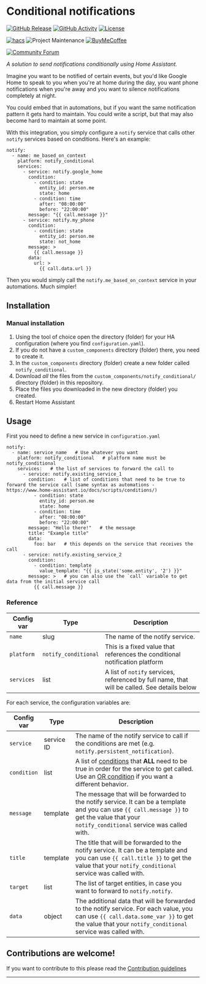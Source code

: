 # Conditional notifications

[![GitHub Release][releases-shield]][releases]
[![GitHub Activity][commits-shield]][commits]
[![License][license-shield]](LICENSE)

[![hacs][hacsbadge]][hacs]
![Project Maintenance][maintenance-shield]
[![BuyMeCoffee][buymecoffeebadge]][buymecoffee]

[![Community Forum][forum-shield]][forum]

_A solution to send notifications conditionally using Home Assistant._

Imagine you want to be notified of certain events, but you'd like Google Home to speak to you when you're at home during the day, you want phone notifications when you're away and you want to silence notifications completely at night.

You could embed that in automations, but if you want the same notification pattern it gets hard to maintain. You could write a script, but that may also become hard to maintain at some point.

With this integration, you simply configure a `notify` service that calls other `notify` services based on conditions. Here's an example:

```
notify:
  - name: me_based_on_context
    platform: notify_conditional
    services:
      - service: notify.google_home
        condition:
          - condition: state
            entity_id: person.me
            state: home
          - condition: time
            after: "08:00:00"
            before: "22:00:00"
        message: "{{ call.message }}"
      - service: notify.my_phone
        condition:
          - condition: state
            entity_id: person.me
            state: not_home
        message: >
          {{ call.message }}
        data:
          url: >
            {{ call.data.url }}
```

Then you would simply call the `notify.me_based_on_context` service in your automations. Much simpler!

## Installation

### Manual installation

1. Using the tool of choice open the directory (folder) for your HA configuration (where you find `configuration.yaml`).
1. If you do not have a `custom_components` directory (folder) there, you need to create it.
1. In the `custom_components` directory (folder) create a new folder called `notify_conditional`.
1. Download _all_ the files from the `custom_components/notify_conditional/` directory (folder) in this repository.
1. Place the files you downloaded in the new directory (folder) you created.
1. Restart Home Assistant

## Usage

First you need to define a new service in `configuration.yaml`

```
notify:
  - name: service_name   # Use whatever you want
    platform: notify_conditional   # platform name must be notify_conditional
    services:   # the list of services to forward the call to
      - service: notify.existing_service_1
        condition:   # list of conditions that need to be true to forward the service call (same syntax as automations - https://www.home-assistant.io/docs/scripts/conditions/)
          - condition: state
            entity_id: person.me
            state: home
          - condition: time
            after: "08:00:00"
            before: "22:00:00"
        message: "Hello there!"   # the message
        title: "Example title"
        data:
          foo: bar   # this depends on the service that receives the call
      - service: notify.existing_service_2
        condition:
          - condition: template
            value_template: "{{ is_state('some.entity', '2') }}"
        message: >   # you can also use the `call` variable to get data from the initial service call
          {{ call.message }}
```

### Reference

Config var | Type | Description
-- | -- | --
`name` | slug | The name of the notify service.
`platform` | `notify_conditional` | This is a fixed value that references the conditional notification platform
`services` | list | A list of `notify` services, referenced by full name, that will be called. See details below

For each service, the configuration variables are:

Config var | Type | Description
-- | -- | --
`service` | service ID | The name of the notify service to call if the conditions are met (e.g. `notify.persistent_notification`).
`condition` | list | A list of [conditions][conditions-docs] that **ALL** need to be true in order for the service to get called. Use an [OR condition][condition-or-docs] if you want a different behavior.
`message` | template | The message that will be forwarded to the notify service. It can be a template and you can use `{{ call.message }}` to get the value that your `notify_conditional` service was called with.
`title` | template | The title that will be forwarded to the notify service. It can be a template and you can use `{{ call.title }}` to get the value that your `notify_conditional` service was called with.
`target` | list | The list of target entities, in case you want to forward to `notify.notify`.
`data` | object | The additional data that will be forwarded to the notify service. For each value, you can use `{{ call.data.some_var }}` to get the value that your `notify_conditional` service was called with.



## Contributions are welcome!

If you want to contribute to this please read the [Contribution guidelines](CONTRIBUTING.md)

***

[buymecoffee]: https://www.buymeacoffee.com/t3t3l3
[buymecoffeebadge]: https://img.shields.io/badge/buy%20me%20a%20coffee-donate-yellow.svg?style=for-the-badge
[commits-shield]: https://img.shields.io/github/commit-activity/y/tetele/notify_conditional.svg?style=for-the-badge
[commits]: https://github.com/tetele/notify_conditional/commits/main
[conditions-docs]: https://www.home-assistant.io/docs/scripts/conditions/
[condition-or-docs]: https://www.home-assistant.io/docs/scripts/conditions/#or-condition
[hacs]: https://github.com/hacs/integration
[hacsbadge]: https://img.shields.io/badge/HACS-Custom-orange.svg?style=for-the-badge
[exampleimg]: example.png
[forum-shield]: https://img.shields.io/badge/community-forum-brightgreen.svg?style=for-the-badge
[forum]: https://community.home-assistant.io/
[license-shield]: https://img.shields.io/github/license/tetele/notify_conditional.svg?style=for-the-badge
[maintenance-shield]: https://img.shields.io/badge/maintainer-Tudor%20Sandu%20%40tetele-blue.svg?style=for-the-badge
[releases-shield]: https://img.shields.io/github/release/tetele/notify_conditional.svg?style=for-the-badge
[releases]: https://github.com/tetele/notify_conditional/releases
